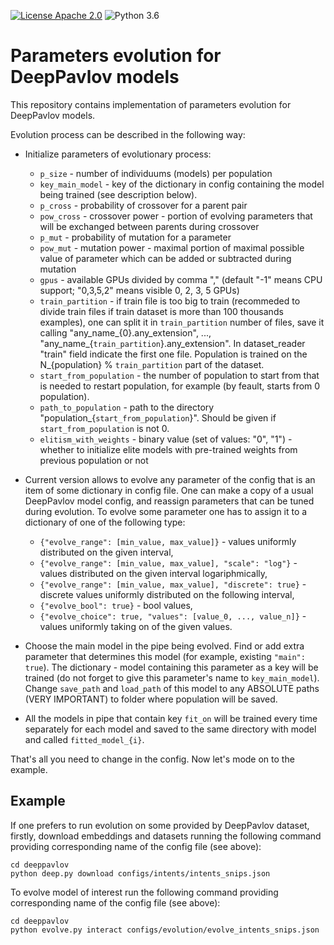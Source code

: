 [![License Apache 2.0](https://img.shields.io/badge/license-Apache%202.0-blue.svg)](/LICENSE.txt)
![Python 3.6](https://img.shields.io/badge/python-3.6-green.svg)

# Parameters evolution for DeepPavlov models

This repository contains implementation of parameters evolution for DeepPavlov models.

Evolution process can be described in the following way:
* Initialize parameters of evolutionary process:
  - `p_size` - number of individuums (models) per population
  - `key_main_model` - key of the dictionary in config containing the model being trained (see description below).
  - `p_cross` - probability of crossover for a parent pair
  - `pow_cross` - crossover power - portion of evolving parameters that will be exchanged between parents during crossover
  - `p_mut` - probability of mutation for a parameter
  - `pow_mut` - mutation power - maximal portion of maximal possible value of parameter which can be added or subtracted during mutation
  - `gpus` - available GPUs divided by comma "," (default "-1" means CPU support; "0,3,5,2" means visible 0, 2, 3, 5 GPUs)
  - `train_partition` - if train file is too big to train (recommeded to divide train files if train dataset is more than 100 thousands examples), one can split it in `train_partition` number of files, save it calling "any_name_{0}.any_extension", ..., "any_name_{`train_partition`}.any_extension". In dataset_reader "train" field indicate the first one file. Population is trained on the N_{population} % `train_partition` part of the dataset.
  - `start_from_population` - the number of population to start from that is needed to restart population, for example (by feault, starts from 0 population).
  - `path_to_population` - path to the directory "population_{`start_from_population`}". Should be given if `start_from_population` is not 0.
  - `elitism_with_weights` - binary value (set of values: "0", "1") - whether to initialize elite models with pre-trained weights from previous population or not

* Current version allows to evolve any parameter of the config that is an item of some dictionary in config file. One can make a copy of a usual DeepPavlov model config, and reassign parameters that can be tuned during evolution.
To evolve some parameter one has to assign it to a dictionary of one of the following type:
  - ```{"evolve_range": [min_value, max_value]}``` - values uniformly distributed on the given interval,
  - ```{"evolve_range": [min_value, max_value], "scale": "log"}``` - values distributed on the given interval logariphmically,
  - ```{"evolve_range": [min_value, max_value], "discrete": true}``` - discrete values uniformly distributed on the following interval,
  - ```{"evolve_bool": true}``` - bool values,
  - ```{"evolve_choice": true, "values": [value_0, ..., value_n]}``` - values uniformly taking on of the given values.

* Choose the main model in the pipe being evolved. Find or add extra parameter that determines this model (for example, existing `"main": true`). The dictionary - model containing this parameter as a key will be trained (do not forget to give this parameter's name to `key_main_model`). Change `save_path` and `load_path` of this model to any ABSOLUTE paths (VERY IMPORTANT) to folder where population will be saved.

* All the models in pipe that contain key `fit_on` will be trained every time separately for each model and saved to the same directory with model and called `fitted_model_{i}`.

That's all you need to change in the config. Now let's mode on to the example.

## Example 

If one prefers to run evolution on some provided by DeepPavlov dataset,
firstly, download embeddings and datasets running the following command providing
corresponding name of the config file (see above):

```
cd deeppavlov
python deep.py download configs/intents/intents_snips.json
```

To evolve model of interest run the following command providing corresponding name of the config file (see above):
```
cd deeppavlov
python evolve.py interact configs/evolution/evolve_intents_snips.json
```

